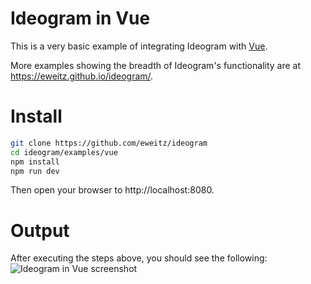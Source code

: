 # Ideogram in Vue
This is a very basic example of integrating Ideogram with [Vue](https://vuejs.org/).

More examples showing the breadth of Ideogram's functionality are at https://eweitz.github.io/ideogram/.

# Install

``` bash
git clone https://github.com/eweitz/ideogram
cd ideogram/examples/vue
npm install
npm run dev
```

Then open your browser to http://localhost:8080.

# Output

After executing the steps above, you should see the following: 
![Ideogram in Vue screenshot](https://raw.githubusercontent.com/eweitz/ideogram/master/examples/vue/ideogram_vue_example.png)
